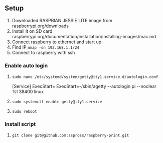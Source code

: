 ## Setup

1. Downloaded RASPBIAN JESSIE LITE image from raspberrypi.org/downloads
2. Install it on SD card raspberrypi.org/documentation/installation/installing-images/mac.md
3. Connect raspberry to ethernet and start up
4. Find IP `nmap -sn 192.168.1.1/24` 
5. Connect to raspberry with ssh

### Enable auto login

1. `sudo nano /etc/systemd/system/getty@tty1.service.d/autologin.conf`

    [Service]
    ExecStart=
    ExecStart=-/sbin/agetty --autologin pi --noclear %I 38400 linux

2. `sudo systemctl enable getty@tty1.service`
3. `sudo reboot`

### Install script

1. `git clone git@github.com:sspross/raspberry-print.git`
